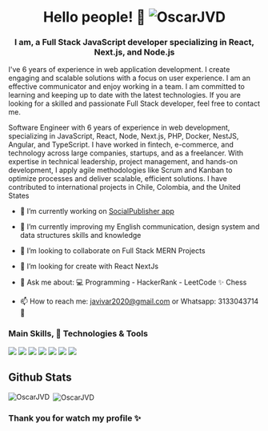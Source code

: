 <h1 align="center">Hello people! 👋 <img src="https://komarev.com/ghpvc/?username=OscarJVD&label=Profile%20views&color=0e75b6&style=flat" alt="OscarJVD" /></h1>
<h3 align="center">I am, a Full Stack JavaScript developer specializing in React, Next.js, and Node.js</h3>
I've 6 years of experience in web application development. I create engaging and scalable solutions with a focus on user experience. I am an effective communicator and enjoy working in a team. I am committed to learning and keeping up to date with the latest technologies. If you are looking for a skilled and passionate Full Stack developer, feel free to contact me.

Software Engineer with 6 years of experience in web development, specializing in JavaScript, React, Node, Next.js, PHP, Docker, NestJS, Angular, and TypeScript. I have worked in fintech, e-commerce, and technology across large companies, startups, and as a freelancer. With expertise in technical leadership, project management, and hands-on development, I apply agile methodologies like Scrum and Kanban to optimize processes and deliver scalable, efficient solutions. I have contributed to international projects in Chile, Colombia, and the United States

- 🔭 I’m currently working on [SocialPublisher app](https://social-publisher.vercel.app)
- 🌱 I’m currently improving my English communication, design system and data structures skills and knowledge
- 👯 I’m looking to collaborate on Full Stack MERN Projects
- 🤔 I’m looking for create with React NextJs
- 💬 Ask me about:
💻 Programming - HackerRank - LeetCode
✨ Chess

- 📫 How to reach me: javivar2020@gmail.com or Whatsapp: 3133043714 🧩

### Main Skills, 🔧 Technologies & Tools
![](https://img.shields.io/badge/Framework-React-informational?style=flat&logo=react&logoColor=white&color=3bac3a)
![](https://img.shields.io/badge/Language-TypeScript-informational?style=flat&logo=typescript&logoColor=white&color=3bac3a)
![](https://img.shields.io/badge/Language-JavaScript-informational?style=flat&logo=javascript&logoColor=white&color=3bac3a)
![](https://img.shields.io/badge/Database-MongoDB-informational?style=flat&logo=mongodb&logoColor=white&color=3bac3a)
![](https://img.shields.io/badge/Shell-Bash-informational?style=flat&logo=gnu-bash&logoColor=white&color=inactive)
![](https://img.shields.io/badge/Tools-PostgreSQL-informational?style=flat&logo=postgresql&logoColor=white&color=informational)
![](https://img.shields.io/badge/Tools-Docker-informational?style=flat&logo=docker&logoColor=white&color=blue)

## Github Stats
<p><img align="left" src="https://github-readme-stats.vercel.app/api/top-langs?username=OscarJVD&show_icons=true&locale=en&layout=compact&theme=radical" alt="OscarJVD" /></p>
<p>&nbsp;<img align="center" src="https://github-readme-stats.vercel.app/api?username=OscarJVD&show_icons=true&locale=en&theme=radical" alt="OscarJVD" /></p>

### Thank you for watch my profile ✨

